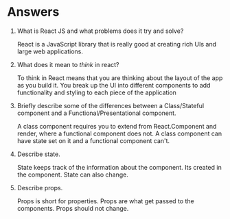 # Answers

1.  What is React JS and what problems does it try and solve?

    React is a JavaScript library that is really good at creating rich UIs and large web applications.

2.  What does it mean to _think_ in react?

    To think in React means that you are thinking about the layout of the app as you build it. You break up the UI into different components to add functionality and styling to each piece of the application

3.  Briefly describe some of the differences between a Class/Stateful component and a Functional/Presentational component.

    A class component requires you to extend from React.Component and render, where a functional component does not. A class component can have state set on it and a functional component can't.

4.  Describe state.

    State keeps track of the information about the component. Its created in the component. State can also change. 

5.  Describe props.

    Props is short for properties. Props are what get passed to the components. Props should not change.
